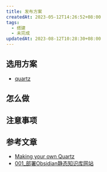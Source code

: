 ```yaml
---
title: 发布方案
createdAt: 2023-05-12T14:26:52+08:00
tags:
  - 搭建
  - 未完成
updatedAt: 2023-08-12T10:28:30+08:00
---
```


## 选用方案

- [quartz](https://github.com/jackyzha0/quartz)

## 怎么做

## 注意事项

## 参考文章

- [Making your own Quartz](https://quartz.jzhao.xyz/notes/setup/#making-your-own-quartz)
- [001\_部署Obsidian静态知识库网站](https://ob.tianzhongs.ml/001_%e9%83%a8%e7%bd%b2Obsidian%e9%9d%99%e6%80%81%e7%9f%a5%e8%af%86%e5%ba%93%e7%bd%91%e7%ab%99)
